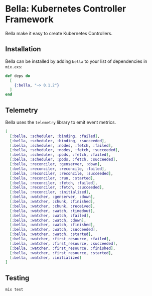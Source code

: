 # Bella: Kubernetes Controller Framework

Bella make it easy to create Kubernetes Controllers.

## Installation

Bella can be installed by adding `bella` to your list of dependencies in `mix.exs`:

```elixir
def deps do
  [
    {:bella, "~> 0.1.2"}
  ]
end
```
## Telemetry

Bella uses the `telemetry`  library to emit event metrics.

```elixir
[
  [:bella, :scheduler, :binding, :failed],
  [:bella, :scheduler, :binding, :succeeded],
  [:bella, :scheduler, :nodes, :fetch, :failed],
  [:bella, :scheduler, :nodes, :fetch, :succeeded],
  [:bella, :scheduler, :pods, :fetch, :failed],
  [:bella, :scheduler, :pods, :fetch, :succeeded],
  [:bella, :reconciler, :genserver, :down],
  [:bella, :reconciler, :reconcile, :failed],
  [:bella, :reconciler, :reconcile, :succeeded],
  [:bella, :reconciler, :run, :started],
  [:bella, :reconciler, :fetch, :failed],
  [:bella, :reconciler, :fetch, :succeeded],
  [:bella, :reconciler, :initialized],
  [:bella, :watcher, :genserver, :down],
  [:bella, :watcher, :chunk, :finished],
  [:bella, :watcher, :chunk, :received],
  [:bella, :watcher, :watch, :timedout],
  [:bella, :watcher, :watch, :failed],
  [:bella, :watcher, :watch, :down],
  [:bella, :watcher, :watch, :finished],
  [:bella, :watcher, :watch, :succeeded],
  [:bella, :watcher, :watch, :started],
  [:bella, :watcher, :first_resource, :failed],
  [:bella, :watcher, :first_resource, :succeeded],
  [:bella, :watcher, :first_resource, :finished],
  [:bella, :watcher, :first_resource, :started],
  [:bella, :watcher, :initialized]
]
```

## Testing

```elixir
mix test
```
